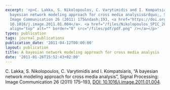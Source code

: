 ```yaml
---
excerpt: '<p>C. Lakka, S. Nikolopoulos, C. Varytimidis and I. Kompatsiaris, &ldquo;A
  bayesian network modeling approach for cross media analysis&rdquo;, Signal Processing:
  Image Communication 26 (2011) 175&ndash;193, <a href="https://doi.org/10.1016/j.image.2011.01.004">DOI:
  10.1016/j.image.2011.01.004</a>. <a href="/files/Nikolopoulos_SPIC_2011_personal-copy.pdf"><img
  align="top" alt="" border="0" src="/files/pdf/pdf.png" /></a></p>'
types: publication
tags: journal_publications
publication_date: '2011-04-12T00:00:00'
layout: publication
title: A bayesian network modeling approach for cross media analysis
date: '2011-01-26T15:52:43+02:00'
---
```

<p>C. Lakka, S. Nikolopoulos, C. Varytimidis and I. Kompatsiaris, &ldquo;A bayesian network modeling approach for cross media analysis&rdquo;, Signal Processing: Image Communication 26 (2011) 175&ndash;193, <a href="https://doi.org/10.1016/j.image.2011.01.004">DOI: 10.1016/j.image.2011.01.004</a>. <a href="/files/Nikolopoulos_SPIC_2011_personal-copy.pdf"><img align="top" alt="" border="0" src="/files/pdf/pdf.png" /></a></p>
